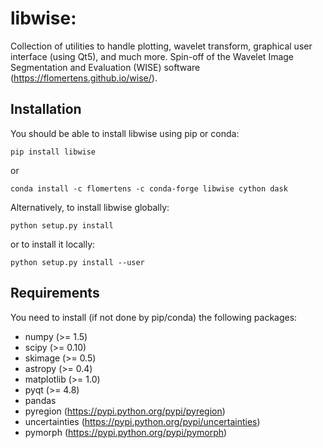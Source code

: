 libwise:
========

Collection of utilities to handle plotting, wavelet transform, graphical user interface (using Qt5), and much more. Spin-off of the Wavelet Image Segmentation and Evaluation (WISE) software (https://flomertens.github.io/wise/).

Installation
------------

You should be able to install libwise using pip or conda:

    pip install libwise

or

    conda install -c flomertens -c conda-forge libwise cython dask

Alternatively, to install libwise globally:

    python setup.py install

or to install it locally:

    python setup.py install --user

Requirements
------------

You need to install (if not done by pip/conda) the following packages:

- numpy (>= 1.5)
- scipy (>= 0.10)
- skimage (>= 0.5)
- astropy (>= 0.4)
- matplotlib (>= 1.0)
- pyqt (>= 4.8)
- pandas
- pyregion (https://pypi.python.org/pypi/pyregion)
- uncertainties (https://pypi.python.org/pypi/uncertainties)
- pymorph (https://pypi.python.org/pypi/pymorph)

